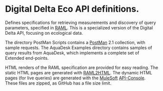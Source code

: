 # Digital Delta Eco API definitions.
Defines specifications for retrieving measurements and discovery of query parameters, specified in [RAML](https://raml.org).
This is a specialized version of the Digital Delta API, focusing on ecological data.

The directory PostMan Scripts contains a [PostMan](https://getpostman.com) 2.1 collection, with sample requests.
The AquaDesk Examples directory contains samples of query results from AquaDesk, which implements a complete set of Extended end-points.

HTML renders of the RAML specification are provided for easy reading.
The static HTML pages are generated with [RAML2HTML](https://github.com/raml2html).
The dynamic HTML pages (for live queries) are generated with the [MuleSoft](https://www.mulesoft.com) [API-Console](https://github.com/mulesoft-labs/api-console-cli). These files are zipped, as GitHub has a file size limit.
